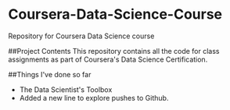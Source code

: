 # Coursera-Data-Science-Course
Repository for Coursera Data Science course

##Project Contents
This repository contains all the code for class assignments as part of Coursera's Data Science Certification.

##Things I've done so far
* The Data Scientist's Toolbox
* Added a new line to explore pushes to Github.
